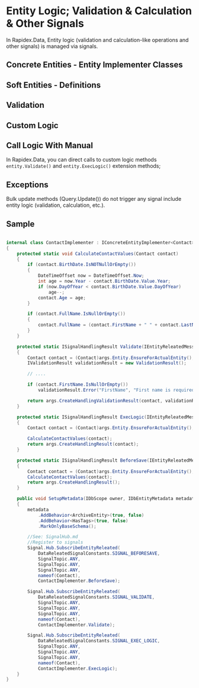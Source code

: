 # Entity Logic; Validation & Calculation & Other Signals

In Rapidex.Data, Entity logic (validation and calculation-like operations and other signals) is managed via signals.

## Concrete Entities - Entity Implementer Classes


## Soft Entities - Definitions


## Validation


## Custom Logic


## Call Logic With Manual

In Rapidex.Data, you can direct calls to custom logic methods `entity.Validate()` and `entity.ExecLogic()` extension methods;

## Exceptions

Bulk update methods (Query.Update()) do not trigger any signal include entity logic (validation, calculation, etc.).

## Sample

```csharp

internal class ContactImplementer : IConcreteEntityImplementer<Contact>
{
    protected static void CalculateContactValues(Contact contact)
    {
        if (contact.BirthDate.IsNOTNullOrEmpty())
        {
            DateTimeOffset now = DateTimeOffset.Now;
            int age = now.Year - contact.BirthDate.Value.Year;
            if (now.DayOfYear < contact.BirthDate.Value.DayOfYear)
                age--;
            contact.Age = age;
        }

        if (contact.FullName.IsNullOrEmpty())
        {
            contact.FullName = (contact.FirstName + " " + contact.LastName).Trim();
        }
    }

    protected static ISignalHandlingResult Validate(IEntityReleatedMessageArguments args)
    {
        Contact contact = (Contact)args.Entity.EnsureForActualEntity();
        IValidationResult validationResult = new ValidationResult();

        // ....

        if (contact.FirstName.IsNullOrEmpty())
            validationResult.Error("FirstName", "First name is required.");

        return args.CreateHandlingValidationResult(contact, validationResult);
    }

    protected static ISignalHandlingResult ExecLogic(IEntityReleatedMessageArguments args)
    {
        Contact contact = (Contact)args.Entity.EnsureForActualEntity();

        CalculateContactValues(contact);
        return args.CreateHandlingResult(contact);
    }

    protected static ISignalHandlingResult BeforeSave(IEntityReleatedMessageArguments args)
    {
        Contact contact = (Contact)args.Entity.EnsureForActualEntity();
        CalculateContactValues(contact);
        return args.CreateHandlingResult();
    }

    public void SetupMetadata(IDbScope owner, IDbEntityMetadata metadata)
    {
        metadata
            .AddBehavior<ArchiveEntity>(true, false)
            .AddBehavior<HasTags>(true, false)
            .MarkOnlyBaseSchema();

        //See: SignalHub.md
        //Register to signals
        Signal.Hub.SubscribeEntityReleated(
            DataReleatedSignalConstants.SIGNAL_BEFORESAVE,
            SignalTopic.ANY,
            SignalTopic.ANY,
            SignalTopic.ANY,
            nameof(Contact),
            ContactImplementer.BeforeSave);

        Signal.Hub.SubscribeEntityReleated(
            DataReleatedSignalConstants.SIGNAL_VALIDATE,
            SignalTopic.ANY,
            SignalTopic.ANY,
            SignalTopic.ANY,
            nameof(Contact),
            ContactImplementer.Validate);

        Signal.Hub.SubscribeEntityReleated(
            DataReleatedSignalConstants.SIGNAL_EXEC_LOGIC,
            SignalTopic.ANY,
            SignalTopic.ANY,
            SignalTopic.ANY,
            nameof(Contact),
            ContactImplementer.ExecLogic);
    }
}
```
